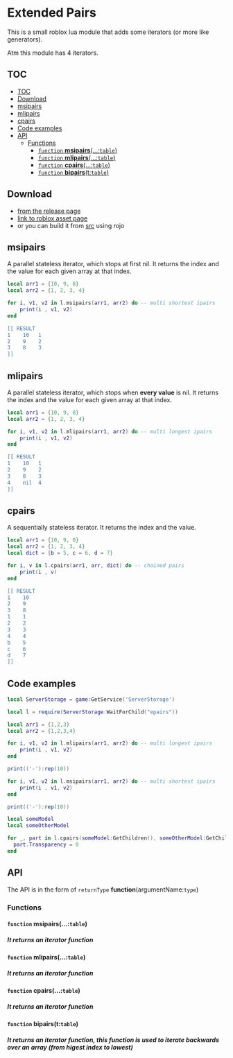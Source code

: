 # Extended Pairs

This is a small roblox lua module that adds some iterators (or more like generators).

Atm this module has 4 iterators.

## TOC
- [TOC](#toc)
- [Download](#download)
- [msipairs](#msipairs)
- [mlipairs](#mlipairs)
- [cpairs](#cpairs)
- [Code examples](#code-examples)
- [API](#api)
  - [Functions](#functions)
    - [`function` **msipairs**(...:`table`)](#function-msipairstable)
    - [`function` **mlipairs**(...:`table`)](#function-mlipairstable)
    - [`function` **cpairs**(...:`table`)](#function-cpairstable)
    - [`function` **bipairs**(t:`table`)](#function-bipairsttable)

## Download 
- [from the release page](https://github.com/VerdommeMan/Extended-Pairs/releases)
- [link to roblox asset page](https://www.roblox.com/library/6640534357/Extended-Pairs)
- or you can build it from [src](/src) using rojo

## msipairs

A parallel stateless iterator, which stops at first nil. 
It returns the index and the value for each given array at that index.

```lua
local arr1 = {10, 9, 8}
local arr2 = {1, 2, 3, 4}

for i, v1, v2 in l.msipairs(arr1, arr2) do -- multi shortest ipairs
    print(i , v1, v2)
end

[[ RESULT
1    10   1
2    9    2
3    8    3
]]
```

## mlipairs

A parallel stateless iterator, which stops when **every value** is nil. 
It returns the index and the value for each given array at that index.

```lua
local arr1 = {10, 9, 8}
local arr2 = {1, 2, 3, 4}

for i, v1, v2 in l.mlipairs(arr1, arr2) do -- multi longest ipairs
    print(i , v1, v2)
end

[[ RESULT
1    10   1
2    9    2
3    8    3
4    nil  4       
]]
```

## cpairs

A sequentially stateless iterator.
It returns the index and the value.

```lua
local arr1 = {10, 9, 8}
local arr2 = {1, 2, 3, 4}
local dict = {b = 5, c = 6, d = 7}

for i, v in l.cpairs(arr1, arr, dict) do -- chained pairs
    print(i , v)
end

[[ RESULT
1    10 
2    9  
3    8  
1    1
2    2
3    3
4    4
b    5
c    6
d    7       
]] 
```

## Code examples

```lua
local ServerStorage = game:GetService('ServerStorage')

local l = require(ServerStorage:WaitForChild("epairs"))

local arr1 = {1,2,3}
local arr2 = {1,2,3,4}

for i, v1, v2 in l.mlipairs(arr1, arr2) do -- multi longest ipairs
    print(i , v1, v2)
end

print(('-'):rep(10))

for i, v1, v2 in l.msipairs(arr1, arr2) do -- multi shortest ipairs
    print(i , v1, v2)
end

print(('-'):rep(10))

local someModel
local someOtherModel

for _, part in l.cpairs(someModel:GetChildren(), someOtherModel:GetChildren()) do
  part.Transparency = 0
end
```


## API
The API is in the form of `returnType` **function**(argumentName:`type`)

### Functions

#### `function` **msipairs**(...:`table`)
##### It returns an iterator function

#### `function` **mlipairs**(...:`table`)
##### It returns an iterator function

#### `function` **cpairs**(...:`table`)
##### It returns an iterator function

#### `function` **bipairs**(t:`table`)
##### It returns an iterator function, this function is used to iterate backwards over an array (from higest index to lowest)
